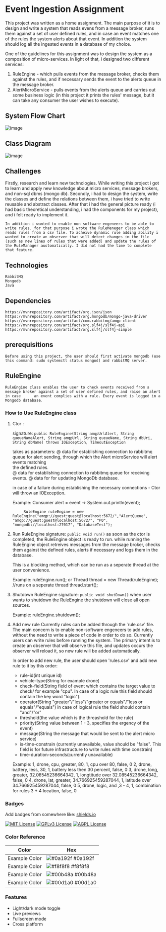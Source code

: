 # Event Ingestion Assignment
This project was written as a home assignment. The main purpose of it is to design and write a system that reads evens from a message broker, runs them against a set of user defined rules, and in case an event matches one of the rules the system alerts about that event. In addition the system should log all the ingested events in a database of my choice.

One of the guidelines for this assignment was to design the system as a composition of micro-services. In light of that, i designed two different services:
1. RuleEngine - which pulls events from the message broker, checks them against the rules, and if necessary sends the event to the alerts queue in the message broker.
2. AlertMicroService - pulls events from the alerts queue and carries out some business logic (in this project it prints the rules' message, but it can take any consumer the user wishes to execute).

## System Flow Chart
![image](https://github.com/avivS12/ruleEngine/assets/150012956/5c8b3694-22b1-4a3a-9a5e-dd7ab380a14a)

## Class Diagram
![image](https://github.com/avivS12/ruleEngine/assets/150012956/f951437d-8327-47fd-8eec-3ee48c1e5616)

## Challenges
Firstly, research and learn new technologies. While writing this project i got to learn and apply new knowledge about micro services, message brokers, and non-sql dbms (mongo db).
Secondly, i had to design the system, write the classes and define the relations between them, i have tried to write reusable and abstract classes. After that i had the general picture ready (i had basic theoretical understanding, i had the components for my project), and i felt ready to implement it.

    In addition i wanted to enable non software engeneers to be able to write rules. for that purpose i wrote the RuleMeneger class which reads rules from a csv file. To acheive dynamic rule adding ability i wanted to create an observer that will detect changes in the file (such as new lines of rules that were added) and update the rules of the RuleManager auotomatically. I did not had the time to complete that feature. 


## Technologies
    RabbitMQ
    Mongodb
    Java

## Dependencies
    https://mvnrepository.com/artifact/org.json/json
    https://mvnrepository.com/artifact/org.mongodb/mongo-java-driver
    https://mvnrepository.com/artifact/com.rabbitmq/amqp-client
    https://mvnrepository.com/artifact/org.slf4j/slf4j-api
    https://mvnrepository.com/artifact/org.slf4j/slf4j-simple

## prerequisitions
    Before using this project, the user should first activate mongodb (use this command: sudo systemctl status mongod) and rabbitMQ server.

    
## RuleEngine
    RuleEngine class enables the user to check events received from a message broker against a set of user defined rules, and raise an alert in case      an event complies with a rule. Every event is logged in a Mongodb database. 


### How to Use RuleEngine class

1. Ctor :
     
   signature: ```public RuleEngine(String amqpUrlAlert, String queueNameAlert, String amqpUrl, String queueName, String dbUri, String dbName) throws IOException, TimeoutException```
   
    takes as parameters:
    @ data for establishing connection to rabbitmq queue for alert sending, through which the Alert microService will alert events matching    
    the defined rules.  
    @ data for establishing connection to rabbitmq queue for receiving events.
    @ data for for updating MongoDb database.
    
    in case of a failure during establishing the necessary connections - Ctor will 
    throw an IOException.
    
    Example:
            Consumer<String> alert = event -> System.out.println(event);

            RuleEngine ruleEngine = new RuleEngine("amqp://guest:guest@localhost:5672/","AlertQueue", "amqp://guest:guest@localhost:5672/", "PQ", "mongodb://localhost:27017", "DatabaseTest");

     
2. Run RuleEngine
   signature: ```public void run()```
    as soon as the ctor is completed, the RuleEngine object is ready to run. 
    while running the RuleEngine object retreives messages from the message broker, 
    checks them against the defined rules, alerts if necessary and logs them in the  
    database.

    This is a blocking method, which can be run as a seperate thread at the user 
    convenience.
    
    Example:
        ruleEngine.run();
        or
        Thread thread = new Thread(ruleEngine); //runs on a seperate thread
        thread.start();


3. Shutdown RuleEngine
   signature: ```public void shutDown()```
    when user wants to shutdown the RuleEngine the shutdown will close all open sources.

    Example:
        ruleEngine.shutdown();
    
    
4. Add new rule
   Currently rules can be added through the 'rule.csv' file. The main concern is to enable non-software engeneers to add rules, without the need to write a piece of code in order to do so. Currently users can write rules before running the system. The primary intent is to create an observer that will observe this file, and updates occurs the observer will reload it, so new rule will be added automatically.
   
   In order to add new rule, the user should open 'rules.csv' and add new rule to it by this order:
   * rule-id(int unique id)
   * vehicle-type(String for example drone)
   * check-field(String field of event which contains the target value to check/ for example "cpu". In case of a logic rule this field should contain the key word "logic").
   * operator(String "greater"/"less"/"greater or equals"/"less or equals"/"equals") in case of logical rule the field should contain "and"/"or"
   * threshold(the value which is the threashold for the rule)
   * priority(String value between 1 - 3, specifies the ergency of the event)
   * message(String the message that would be sent to the alert micro service)
   * is-time-constrain (currently unavailable, value should be "false". This field is for future infrastructure to write rules with time constrain)
   * time-duration-seconds(currently unavailable)


    Example:
       1, drone, cpu, greater, 80, 1, cpu over 80, false, 0
       2, drone, battery, less, 30, 1, battery less then 30 percent, false, 0
       3, drone, long, greater, 32.08545236664342, 1, longtitude over 32.08545236664342, false, 0
       4, drone, lat, greater, 34.766925459287044, 1, latitude over 34.766925459287044, false, 0
       5, drone, logic, and ,3 - 4, 1, combination for rules 3 + 4 location, false, 0

### Badges

Add badges from somewhere like: [shields.io](https://shields.io/)

[![MIT License](https://img.shields.io/badge/License-MIT-green.svg)](https://choosealicense.com/licenses/mit/)
[![GPLv3 License](https://img.shields.io/badge/License-GPL%20v3-yellow.svg)](https://opensource.org/licenses/)
[![AGPL License](https://img.shields.io/badge/license-AGPL-blue.svg)](http://www.gnu.org/licenses/agpl-3.0)

### Color Reference

| Color             | Hex                                                                |
| ----------------- | ------------------------------------------------------------------ |
| Example Color | ![#0a192f](https://via.placeholder.com/10/0a192f?text=+) #0a192f |
| Example Color | ![#f8f8f8](https://via.placeholder.com/10/f8f8f8?text=+) #f8f8f8 |
| Example Color | ![#00b48a](https://via.placeholder.com/10/00b48a?text=+) #00b48a |
| Example Color | ![#00d1a0](https://via.placeholder.com/10/00b48a?text=+) #00d1a0 |


### Features

- Light/dark mode toggle
- Live previews
- Fullscreen mode
- Cross platform

